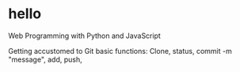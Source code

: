 # hello
Web Programming with Python and JavaScript

Getting accustomed to Git basic functions:
Clone, status, commit -m "message", add, push,

